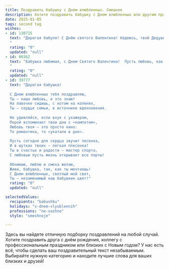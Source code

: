 ```yaml
---
title: Поздравить бабушку с Днем влюбленных. Смешное
description: Хотите поздравить бабушку с Днем влюбленных или другим праздником? Наш ИИ создаст незабываемое поздравление, а вы обязательно выделитесь среди других.  
date: 2025-01-05
tags: second tag
wishes:
- id: 130715
  text: "Дорогая бабуля! С Днём святого Валентина! Надеюсь, твой Дедушка в этом году не забыл про шоколадки и цветы, а если забыл – не расстраивайся, я всегда готова поделиться своими запасами конфет!  Пусть твоя любовь к жизни будет такой же бурной, как и твои лучшие рецепты!  Целую крепко!
  "
  rating: "0"
  updated: "null"
- id: 80362
  text: "Бабушка любимая, с Днем Святого Валентина!  Пусть любовь, как хорошее вино, с годами становится только крепче, а сердце бьется в ритме вальса! 😉
  "
  rating: "0"
  updated: "null"
- id: 39777
  text: "Дорогая бабушка!
  
  С Днем влюбленных тебя поздравляю,
  Ты — наша любовь, и это знаю!
  На лавочке сидишь, с котом на коленях,
  Ты — сердце семьи, в источнике вдохновения.
  
  Не удивляйся, если внук с ухажером,
  Порой вспоминает твои дни с «компотом»,
  Любовь твоя — это просто кино:
  То романтика, то «укатали в дно».
  
  Пусть сегодня для сердца звучит песенка,
  И в шутках твоих — легкая плесенка!
  Ты в счастье и радости — мастер спорта,
  С любовью пусть жизнь открывает все порты!
  
  Обнимаю, люблю и смеха желаю,
  Живи, бабушка, так, как ты мечтаешь!
  С Днем влюбленных, светлый мой свет,
  Ты — незаменимый наш бабушкин цвет!"
  rating: "0"
  updated: "null"

selectedValues:
  recipients: "babushku"
  holidays: "s-dnem-vlyublennih"
  professions: "ne-vazhno"
  style: "smeshnoje"

---
```


Здесь вы найдете отличную подборку поздравлений на любой случай.
Хотите поздравить друга с днём рождения, коллегу с профессиональным праздником или близких с Новым годом? У нас есть всё, чтобы сделать ваш поздравительный текст незабываемым. Выбирайте нужную категорию и находите лучшие слова для ваших близких и друзей!
